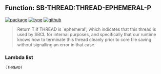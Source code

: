 ## Function: SB-THREAD:THREAD-EPHEMERAL-P
[![package](https://img.shields.io/badge/Package-SB--THREAD-5f9ea0.svg?style=social&colorA=999999)](../) [![type](https://img.shields.io/badge/Type-Function-5f9ea0.svg?style=social&colorA=999999)](../#function) [![github](https://img.shields.io/badge/GitHub-View_the_source-5f9ea0.svg?style=social&colorA=999999&logo=github)](https://github.com/sbcl/sbcl/blob/master/src/code/target-thread.lisp/) 

> Return T if THREAD is `ephemeral', which indicates that this thread is
> used by SBCL for internal purposes, and specifically that our runtime knows how
> to terminate this thread cleanly prior to core file saving without signalling
> an error in that case.

### Lambda list
```
(THREAD)
```
